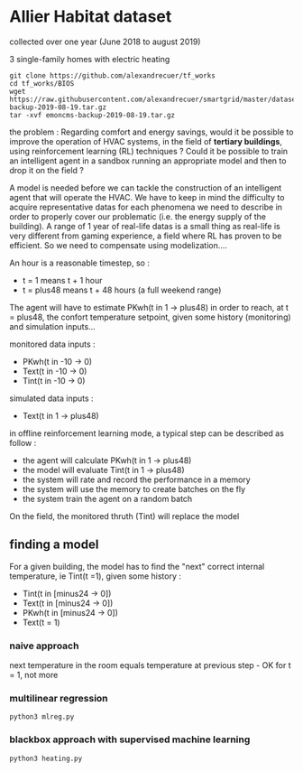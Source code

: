 # Allier Habitat dataset

collected over one year (June 2018 to august 2019)

3 single-family homes with electric heating
``` 
git clone https://github.com/alexandrecuer/tf_works
cd tf_works/BIOS
wget https://raw.githubusercontent.com/alexandrecuer/smartgrid/master/datasets/emoncms-backup-2019-08-19.tar.gz
tar -xvf emoncms-backup-2019-08-19.tar.gz
```
the problem : Regarding comfort and energy savings, would it be possible to improve the operation of HVAC systems, in the field of **tertiary buildings**, using reinforcement learning (RL) techniques ? Could it be possible to train an intelligent agent in a sandbox running an appropriate model and then to drop it on the field ?

A model is needed before we can tackle the construction of an intelligent agent that will operate the HVAC. 
We have to keep in mind the difficulty to acquire representative datas for each phenomena we need to describe in order to properly cover our problematic (i.e. the energy supply of the building). A range of 1 year of real-life datas is a small thing as real-life is very different from gaming experience, a field where RL has proven to be efficient. So we need to compensate using modelization....

An hour is a reasonable timestep, so :
- t = 1 means t + 1 hour
- t = plus48 means t + 48 hours (a full weekend range)

The agent will have to estimate PKwh(t in 1 -> plus48) in order to reach, at t = plus48, the confort temperature setpoint, given some history (monitoring) and simulation inputs...

monitored data inputs :
- PKwh(t in -10 -> 0) 
- Text(t in -10 -> 0)
- Tint(t in -10 -> 0)

simulated data inputs :
- Text(t in 1 -> plus48)

in offline reinforcement learning mode, a typical step can be described as follow :
- the agent will calculate PKwh(t in 1 -> plus48)
- the model will evaluate Tint(t in 1 -> plus48)
- the system will rate and record the performance in a memory
- the system will use the memory to create batches on the fly
- the system train the agent on a random batch

On the field, the monitored thruth (Tint) will replace the model

## finding a model

For a given building, the model has to find the "next" correct internal temperature, ie Tint(t =1), given some history :
- Tint(t in [minus24 -> 0])
- Text(t in [minus24 -> 0])
- PKwh(t in [minus24 -> 0])
- Text(t = 1)

### naive approach

next temperature in the room equals temperature at previous step - OK for t = 1, not more

### multilinear regression
```
python3 mlreg.py
```

### blackbox approach with supervised machine learning

```
python3 heating.py
```
